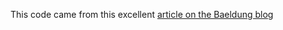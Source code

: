 This code came from this excellent <a href="https://www.baeldung.com/keycloak-embedded-in-spring-boot-app">article on the Baeldung blog</a>